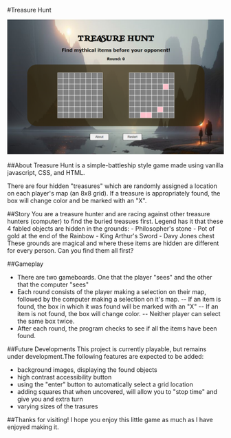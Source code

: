 #Treasure Hunt

![Screenshot of Treasure Hunt game on browser screen](TreasureHunt.png)

##About
Treasure Hunt is a simple-battleship style game made using vanilla javascript, CSS, and HTML. 

There are four hidden "treasures" which are randomly assigned a location on each player's map (an 8x8 grid). If a treasure is appropriately found, the box will change color and be marked with an "X". 

##Story
You are a treasure hunter and are racing against other treasure hunters (computer) to find the buried treasues first. Legend has it that these 4 fabled objects are hidden in the grounds:
    - Philosopher's stone 
    - Pot of gold at the end of the Rainbow
    - King Arthur's Sword
    - Davy Jones chest
These grounds are magical and where these items are hidden are different for every person.
Can you find them all first?

##Gameplay
- There are two gameboards. One that the player "sees" and the other that the computer "sees"
- Each round consists of the player making a selection on their map, followed by the computer making a selection on it's map. 
-- If an item is found, the box in which it was found will be marked with an "X"
-- If an item is not found, the box will change color. 
-- Neither player can select the same box twice.
- After each round, the program checks to see if all the items have been found.  

##Future Developments
This project is currently playable, but remains under development.The following features are expected to be added:
- background images, displaying the found objects
- high contrast accessibility button
- using the "enter" button to automatically select a grid location
- adding squares that when uncovered, will allow you to "stop time" and give you and extra turn
- varying sizes of the trasures

##Thanks for visiting!
I hope you enjoy this little game as much as I have enjoyed making it.
